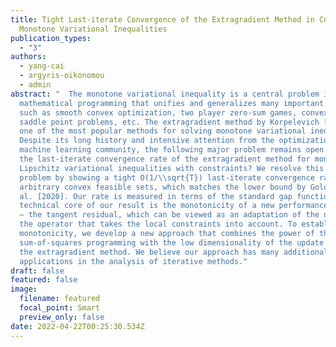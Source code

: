 ```yaml
---
title: Tight Last-iterate Convergence of the Extragradient Method in Constrained
  Monotone Variational Inequalities
publication_types:
  - "3"
authors:
  - yang-cai
  - argyris-oikonomou
  - admin
abstract: "  The monotone variational inequality is a central problem in
  mathematical programming that unifies and generalizes many important settings
  such as smooth convex optimization, two player zero-sum games, convex-concave
  saddle point problems, etc. The extragradient method by Korpelevich [1976] is
  one of the most popular methods for solving monotone variational inequalities.
  Despite its long history and intensive attention from the optimization and
  machine learning community, the following major problem remains open. What is
  the last-iterate convergence rate of the extragradient method for monotone and
  Lipschitz variational inequalities with constraints? We resolve this open
  problem by showing a tight O(1/\\sqrt{T}) last-iterate convergence rate for
  arbitrary convex feasible sets, which matches the lower bound by Golowich et
  al. [2020]. Our rate is measured in terms of the standard gap function. The
  technical core of our result is the monotonicity of a new performance measure
  – the tangent residual, which can be viewed as an adaptation of the norm of
  the operator that takes the local constraints into account. To establish the
  monotonicity, we develop a new approach that combines the power of the
  sum-of-squares programming with the low dimensionality of the update rule of
  the extragradient method. We believe our approach has many additional
  applications in the analysis of iterative methods."
draft: false
featured: false
image:
  filename: featured
  focal_point: Smart
  preview_only: false
date: 2022-04-22T00:25:30.534Z
---
```

